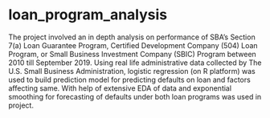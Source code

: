 # loan_program_analysis
The project involved an in depth analysis on performance of SBA’s Section 7(a) Loan Guarantee Program, Certified Development Company (504) Loan Program, or Small Business Investment Company (SBIC) Program between 2010 till September 2019. Using real life administrative data collected by The U.S. Small Business Administration, logistic regression (on R platform) was used to build prediction model for predicting defaults on loan and factors affecting same. With help of extensive EDA of data and exponential smoothing for forecasting of defaults under both loan programs was used in project.
